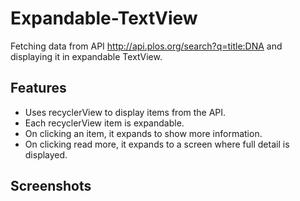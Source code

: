 # Expandable-TextView
Fetching data from API http://api.plos.org/search?q=title:DNA and displaying it in expandable TextView.

## Features
- Uses recyclerView to display items from the API.
- Each recyclerView item is expandable.
- On clicking an item, it expands to show more information.
- On clicking read more, it expands to a screen where full detail is displayed.

## Screenshots
